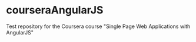 # courseraAngularJS
Test repository for the Coursera course "Single Page Web Applications with AngularJS"
